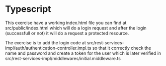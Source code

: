 # Typescript

This exercise have a working index.html file you can find at src/public/index.html which will do a login request and after the login (successfull or not)
it will do a request a protected resource.

The exercise is to add the login code at src/rest-services-impl/auth/authentication-controller.impl.ts so that it correctly check the name and password
and create a token for the user which is later verified in src/rest-services-impl/middlewares/initial.middleware.ts
